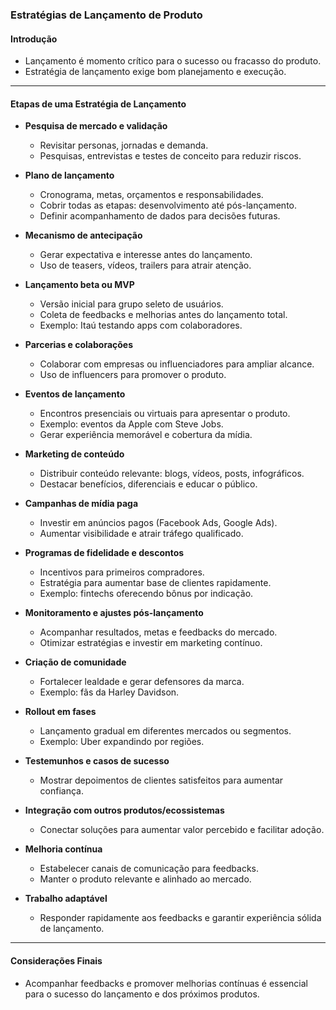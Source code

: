 ### Estratégias de Lançamento de Produto

#### Introdução

- Lançamento é momento crítico para o sucesso ou fracasso do produto.
- Estratégia de lançamento exige bom planejamento e execução.

---

#### Etapas de uma Estratégia de Lançamento

- **Pesquisa de mercado e validação**

  - Revisitar personas, jornadas e demanda.
  - Pesquisas, entrevistas e testes de conceito para reduzir riscos.

- **Plano de lançamento**

  - Cronograma, metas, orçamentos e responsabilidades.
  - Cobrir todas as etapas: desenvolvimento até pós-lançamento.
  - Definir acompanhamento de dados para decisões futuras.

- **Mecanismo de antecipação**

  - Gerar expectativa e interesse antes do lançamento.
  - Uso de teasers, vídeos, trailers para atrair atenção.

- **Lançamento beta ou MVP**

  - Versão inicial para grupo seleto de usuários.
  - Coleta de feedbacks e melhorias antes do lançamento total.
  - Exemplo: Itaú testando apps com colaboradores.

- **Parcerias e colaborações**

  - Colaborar com empresas ou influenciadores para ampliar alcance.
  - Uso de influencers para promover o produto.

- **Eventos de lançamento**

  - Encontros presenciais ou virtuais para apresentar o produto.
  - Exemplo: eventos da Apple com Steve Jobs.
  - Gerar experiência memorável e cobertura da mídia.

- **Marketing de conteúdo**

  - Distribuir conteúdo relevante: blogs, vídeos, posts, infográficos.
  - Destacar benefícios, diferenciais e educar o público.

- **Campanhas de mídia paga**

  - Investir em anúncios pagos (Facebook Ads, Google Ads).
  - Aumentar visibilidade e atrair tráfego qualificado.

- **Programas de fidelidade e descontos**

  - Incentivos para primeiros compradores.
  - Estratégia para aumentar base de clientes rapidamente.
  - Exemplo: fintechs oferecendo bônus por indicação.

- **Monitoramento e ajustes pós-lançamento**

  - Acompanhar resultados, metas e feedbacks do mercado.
  - Otimizar estratégias e investir em marketing contínuo.

- **Criação de comunidade**

  - Fortalecer lealdade e gerar defensores da marca.
  - Exemplo: fãs da Harley Davidson.

- **Rollout em fases**

  - Lançamento gradual em diferentes mercados ou segmentos.
  - Exemplo: Uber expandindo por regiões.

- **Testemunhos e casos de sucesso**

  - Mostrar depoimentos de clientes satisfeitos para aumentar confiança.

- **Integração com outros produtos/ecossistemas**

  - Conectar soluções para aumentar valor percebido e facilitar adoção.

- **Melhoria contínua**

  - Estabelecer canais de comunicação para feedbacks.
  - Manter o produto relevante e alinhado ao mercado.

- **Trabalho adaptável**
  - Responder rapidamente aos feedbacks e garantir experiência sólida de lançamento.

---

#### Considerações Finais

- Acompanhar feedbacks e promover melhorias contínuas é essencial para o sucesso do lançamento e dos próximos produtos.
